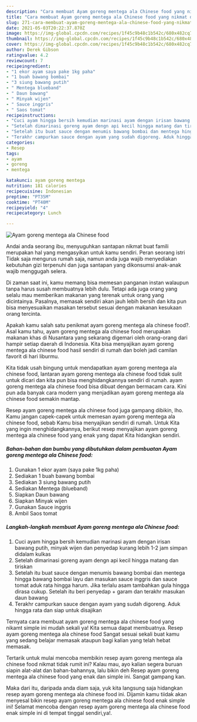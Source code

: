 ```yaml
---
description: "Cara membuat Ayam goreng mentega ala Chinese food yang nikmat dan Mudah Dibuat"
title: "Cara membuat Ayam goreng mentega ala Chinese food yang nikmat dan Mudah Dibuat"
slug: 271-cara-membuat-ayam-goreng-mentega-ala-chinese-food-yang-nikmat-dan-mudah-dibuat
date: 2021-05-03T20:22:37.870Z
image: https://img-global.cpcdn.com/recipes/1f45c9b48c1b542c/680x482cq70/ayam-goreng-mentega-ala-chinese-food-foto-resep-utama.jpg
thumbnail: https://img-global.cpcdn.com/recipes/1f45c9b48c1b542c/680x482cq70/ayam-goreng-mentega-ala-chinese-food-foto-resep-utama.jpg
cover: https://img-global.cpcdn.com/recipes/1f45c9b48c1b542c/680x482cq70/ayam-goreng-mentega-ala-chinese-food-foto-resep-utama.jpg
author: Derek Gibson
ratingvalue: 4.2
reviewcount: 7
recipeingredient:
- "1 ekor ayam saya pake 1kg paha"
- "1 buah bawang bombai"
- "3 siung bawang putih"
- " Mentega blueband"
- " Daun bawang"
- " Minyak wijen"
- " Sauce inggris"
- " Saos tomat"
recipeinstructions:
- "Cuci ayam hingga bersih kemudian marinasi ayam dengan irisan bawang putih, minyak wijen dan penyedap kurang lebih 1-2 jam simpan didalam kulkas"
- "Setelah dimarinasi goreng ayam dengn api kecil hingga matang dan tiriskan"
- "Setelah itu buat sauce dengan menumis bawang bombai dan mentega hingga bawang bombai layu dan masukan sauce inggris dan sauce tomat aduk rata hingga harum. Jika terlalu asam tambahkan gula hingga dirasa cukup. Setelah itu beri penyedap + garam dan terakhr masukan daun bawang"
- "Terakhr campurkan sauce dengan ayam yang sudah digoreng. Aduk hingga rata dan siap untuk disajikan"
categories:
- Resep
tags:
- ayam
- goreng
- mentega

katakunci: ayam goreng mentega 
nutrition: 181 calories
recipecuisine: Indonesian
preptime: "PT35M"
cooktime: "PT40M"
recipeyield: "4"
recipecategory: Lunch

---
```



![Ayam goreng mentega ala Chinese food](https://img-global.cpcdn.com/recipes/1f45c9b48c1b542c/680x482cq70/ayam-goreng-mentega-ala-chinese-food-foto-resep-utama.jpg)

Andai anda seorang ibu, menyuguhkan santapan nikmat buat famili merupakan hal yang mengasyikan untuk kamu sendiri. Peran seorang istri Tidak saja mengurus rumah saja, namun anda juga wajib menyediakan kebutuhan gizi terpenuhi dan juga santapan yang dikonsumsi anak-anak wajib menggugah selera.

Di zaman  saat ini, kamu memang bisa memesan panganan instan walaupun tanpa harus susah membuatnya lebih dulu. Tetapi ada juga orang yang selalu mau memberikan makanan yang terenak untuk orang yang dicintainya. Pasalnya, memasak sendiri akan jauh lebih bersih dan kita pun bisa menyesuaikan masakan tersebut sesuai dengan makanan kesukaan orang tercinta. 



Apakah kamu salah satu penikmat ayam goreng mentega ala chinese food?. Asal kamu tahu, ayam goreng mentega ala chinese food merupakan makanan khas di Nusantara yang sekarang digemari oleh orang-orang dari hampir setiap daerah di Indonesia. Kita bisa menyajikan ayam goreng mentega ala chinese food hasil sendiri di rumah dan boleh jadi camilan favorit di hari liburmu.

Kita tidak usah bingung untuk mendapatkan ayam goreng mentega ala chinese food, lantaran ayam goreng mentega ala chinese food tidak sulit untuk dicari dan kita pun bisa menghidangkannya sendiri di rumah. ayam goreng mentega ala chinese food bisa dibuat dengan bermacam cara. Kini pun ada banyak cara modern yang menjadikan ayam goreng mentega ala chinese food semakin mantap.

Resep ayam goreng mentega ala chinese food juga gampang dibikin, lho. Kamu jangan capek-capek untuk memesan ayam goreng mentega ala chinese food, sebab Kamu bisa menyajikan sendiri di rumah. Untuk Kita yang ingin menghidangkannya, berikut resep menyajikan ayam goreng mentega ala chinese food yang enak yang dapat Kita hidangkan sendiri.

<!--inarticleads1-->

##### Bahan-bahan dan bumbu yang dibutuhkan dalam pembuatan Ayam goreng mentega ala Chinese food:

1. Gunakan 1 ekor ayam (saya pake 1kg paha)
1. Sediakan 1 buah bawang bombai
1. Sediakan 3 siung bawang putih
1. Sediakan  Mentega (blueband)
1. Siapkan  Daun bawang
1. Siapkan  Minyak wijen
1. Gunakan  Sauce inggris
1. Ambil  Saos tomat




<!--inarticleads2-->

##### Langkah-langkah membuat Ayam goreng mentega ala Chinese food:

1. Cuci ayam hingga bersih kemudian marinasi ayam dengan irisan bawang putih, minyak wijen dan penyedap kurang lebih 1-2 jam simpan didalam kulkas
1. Setelah dimarinasi goreng ayam dengn api kecil hingga matang dan tiriskan
1. Setelah itu buat sauce dengan menumis bawang bombai dan mentega hingga bawang bombai layu dan masukan sauce inggris dan sauce tomat aduk rata hingga harum. Jika terlalu asam tambahkan gula hingga dirasa cukup. Setelah itu beri penyedap + garam dan terakhr masukan daun bawang
1. Terakhr campurkan sauce dengan ayam yang sudah digoreng. Aduk hingga rata dan siap untuk disajikan




Ternyata cara membuat ayam goreng mentega ala chinese food yang nikamt simple ini mudah sekali ya! Kita semua dapat membuatnya. Resep ayam goreng mentega ala chinese food Sangat sesuai sekali buat kamu yang sedang belajar memasak ataupun bagi kalian yang telah hebat memasak.

Tertarik untuk mulai mencoba membikin resep ayam goreng mentega ala chinese food nikmat tidak rumit ini? Kalau mau, ayo kalian segera buruan siapin alat-alat dan bahan-bahannya, lalu bikin deh Resep ayam goreng mentega ala chinese food yang enak dan simple ini. Sangat gampang kan. 

Maka dari itu, daripada anda diam saja, yuk kita langsung saja hidangkan resep ayam goreng mentega ala chinese food ini. Dijamin kamu tiidak akan menyesal bikin resep ayam goreng mentega ala chinese food enak simple ini! Selamat mencoba dengan resep ayam goreng mentega ala chinese food enak simple ini di tempat tinggal sendiri,ya!.

